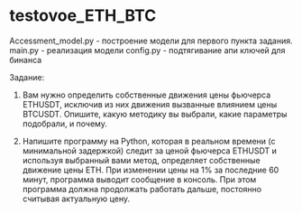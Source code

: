 # testovoe_ETH_BTC
Accessment_model.py - построение модели для первого пункта задания. 
main.py - реализация модели
config.py - подтягивание апи ключей для бинанса

Задание:
1. Вам нужно определить собственные движения цены фьючерса ETHUSDT, исключив из них движения вызванные влиянием цены BTCUSDT. Опишите, какую методику вы выбрали, какие параметры подобрали, и почему.

2. Напишите программу на Python, которая в реальном времени (с минимальной задержкой) следит за ценой фьючерса ETHUSDT и используя выбранный вами метод, определяет собственные движение цены ETH. При изменении цены на 1% за последние 60 минут, программа выводит сообщение в консоль. При этом программа должна продолжать работать дальше, постоянно считывая актуальную цену.
